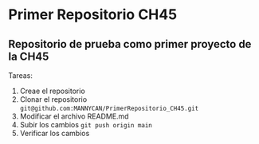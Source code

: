 # Primer Repositorio CH45
## Repositorio de prueba como primer proyecto de la CH45

Tareas:
1. Creae el repositorio 
2. Clonar el repositorio
` git@github.com:MANNYCAN/PrimerRepositorio_CH45.git `
3. Modificar el archivo README.md
4. Subir los cambios
` git push origin main `
5. Verificar los cambios
